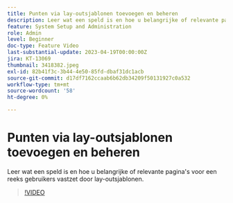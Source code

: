 ```yaml
---
title: Punten via lay-outsjablonen toevoegen en beheren
description: Leer wat een speld is en hoe u belangrijke of relevante pagina's voor een reeks gebruikers vastzet door lay-outsjablonen.
feature: System Setup and Administration
role: Admin
level: Beginner
doc-type: Feature Video
last-substantial-update: 2023-04-19T00:00:00Z
jira: KT-13069
thumbnail: 3418382.jpeg
exl-id: 82b41f3c-3b44-4e50-85fd-dbaf31dc1acb
source-git-commit: d17df7162ccaab6b62db34209f50131927c0a532
workflow-type: tm+mt
source-wordcount: '58'
ht-degree: 0%

---
```


# Punten via lay-outsjablonen toevoegen en beheren

Leer wat een speld is en hoe u belangrijke of relevante pagina&#39;s voor een reeks gebruikers vastzet door lay-outsjablonen.

>[!VIDEO](https://video.tv.adobe.com/v/3428942/?quality=12&learn=on&enablevpops&captions=dut)
